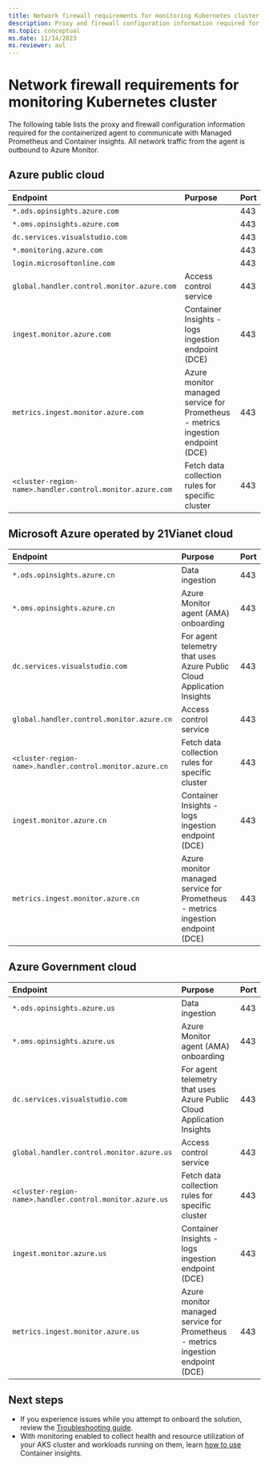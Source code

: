 ```yaml
---
title: Network firewall requirements for monitoring Kubernetes cluster
description: Proxy and firewall configuration information required for the containerized agent to communicate with Managed Prometheus and Container insights.
ms.topic: conceptual
ms.date: 11/14/2023
ms.reviewer: aul
---
```


# Network firewall requirements for monitoring Kubernetes cluster

The following table lists the proxy and firewall configuration information required for the containerized agent to communicate with Managed Prometheus and Container insights. All network traffic from the agent is outbound to Azure Monitor.

## Azure public cloud

| Endpoint| Purpose | Port |
|:---|:---|:---|
| `*.ods.opinsights.azure.com` | | 443 |
| `*.oms.opinsights.azure.com` | | 443 |
| `dc.services.visualstudio.com` | | 443 |
| `*.monitoring.azure.com` | | 443 |
| `login.microsoftonline.com` | | 443 |
| `global.handler.control.monitor.azure.com` | Access control service | 443 |
| `ingest.monitor.azure.com` | Container Insights - logs ingestion endpoint (DCE) | 443 |
| `metrics.ingest.monitor.azure.com` | Azure monitor managed service for Prometheus - metrics ingestion endpoint (DCE) | 443 |
| `<cluster-region-name>.handler.control.monitor.azure.com` | Fetch data collection rules for specific cluster | 443 |

## Microsoft Azure operated by 21Vianet cloud

| Endpoint| Purpose | Port |
|:---|:---|:---|
| `*.ods.opinsights.azure.cn` | Data ingestion | 443 |
| `*.oms.opinsights.azure.cn` | Azure Monitor agent (AMA) onboarding | 443 |
| `dc.services.visualstudio.com` | For agent telemetry that uses Azure Public Cloud Application Insights | 443 |
| `global.handler.control.monitor.azure.cn` | Access control service | 443 |
| `<cluster-region-name>.handler.control.monitor.azure.cn` | Fetch data collection rules for specific cluster | 443 |
| `ingest.monitor.azure.cn` | Container Insights - logs ingestion endpoint (DCE) | 443 |
| `metrics.ingest.monitor.azure.cn` | Azure monitor managed service for Prometheus - metrics ingestion endpoint (DCE) | 443 |

## Azure Government cloud

| Endpoint| Purpose | Port |
|:---|:---|:---|
| `*.ods.opinsights.azure.us` | Data ingestion | 443 |
| `*.oms.opinsights.azure.us` | Azure Monitor agent (AMA) onboarding | 443 |
| `dc.services.visualstudio.com` | For agent telemetry that uses Azure Public Cloud Application Insights | 443 |
| `global.handler.control.monitor.azure.us` | Access control service | 443 |
| `<cluster-region-name>.handler.control.monitor.azure.us` | Fetch data collection rules for specific cluster | 443 |
| `ingest.monitor.azure.us` | Container Insights - logs ingestion endpoint (DCE) | 443 |
| `metrics.ingest.monitor.azure.us` | Azure monitor managed service for Prometheus - metrics ingestion endpoint (DCE) | 443 |


## Next steps

* If you experience issues while you attempt to onboard the solution, review the [Troubleshooting guide](container-insights-troubleshoot.md).
* With monitoring enabled to collect health and resource utilization of your AKS cluster and workloads running on them, learn [how to use](container-insights-analyze.md) Container insights.
